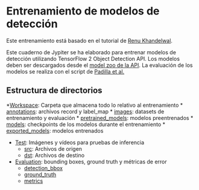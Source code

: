 # Entrenamiento de modelos de detección
Este entrenamiento está basado en el tutorial de [Renu Khandelwal](https://medium.com/analytics-vidhya/tensorflow-2-object-detection-api-using-custom-dataset-745f30278446).

Este cuaderno de Jypiter se ha elaborado para entrenar modelos de detección utilizando TensorFlow 2 Object Detection API.
Los modelos deben ser descargados desde el [model zoo de la API](https://github.com/tensorflow/models/blob/master/research/object_detection/g3doc/tf2_detection_zoo.md). La evaluación de los modelos se realiza con el script de [Padilla et al.](https://github.com/rafaelpadilla/Object-Detection-Metrics)

## Estructura de directorios
*[Workspace](Workspace/): Carpeta que almacena todo lo relativo al entrenamiento
	* [annotations](Workspace/annotations/): archivos record y label_map
	* [images](Workspace/images/): datasets de entrenamiento y evaluación
	* [pretrained_models](Workspace/pretrained_models/): modelos preentrenados
	* [models](Workspace/models): checkpoints de los modelos durante el entrenamiento
	* [exported_models](Workspace/exported_models/): modelos entrenados
* [Test](Test/): Imágenes y vídeos para pruebas de inferencia
	* [src](Test/src/): Archivos de origen
	* [dst](Test/dst/): Archivos de destino
* [Evaluation](Evaluation/): bounding boxes, ground truth y métricas de error
	* [detection_bbox](Evaluation/detection_bbox/)
	* [ground_truth](Evaluation/ground_truth/)
	* [metrics](Evaluation/metrics/)

